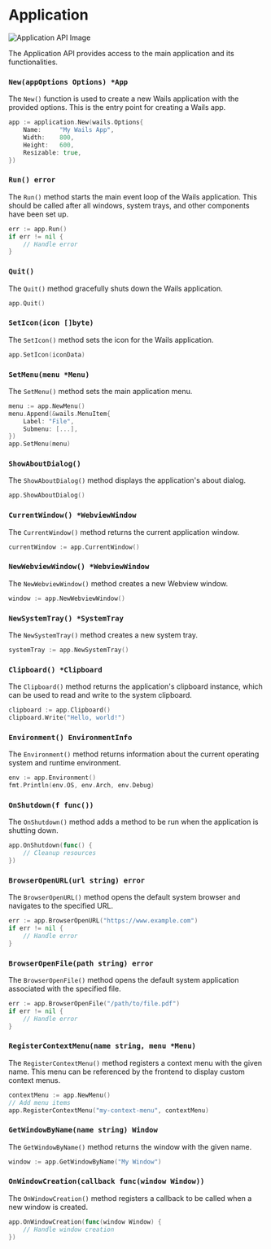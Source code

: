 # Application

![Application API Image](application_api.png)

The Application API provides access to the main application and its functionalities. 

### `New(appOptions Options) *App`

The `New()` function is used to create a new Wails application with the provided options. This is the entry point for creating a Wails app.

```go
app := application.New(wails.Options{
    Name:     "My Wails App",
    Width:    800,
    Height:   600,
    Resizable: true,
})
```

### `Run() error`

The `Run()` method starts the main event loop of the Wails application. This should be called after all windows, system trays, and other components have been set up.

```go
err := app.Run()
if err != nil {
    // Handle error
}
```

### `Quit()`

The `Quit()` method gracefully shuts down the Wails application.

```go
app.Quit()
```

### `SetIcon(icon []byte)`

The `SetIcon()` method sets the icon for the Wails application.

```go
app.SetIcon(iconData)
```

### `SetMenu(menu *Menu)`

The `SetMenu()` method sets the main application menu.

```go
menu := app.NewMenu()
menu.Append(&wails.MenuItem{
    Label: "File",
    Submenu: [...],
})
app.SetMenu(menu)
```

### `ShowAboutDialog()`

The `ShowAboutDialog()` method displays the application's about dialog.

```go
app.ShowAboutDialog()
```

### `CurrentWindow() *WebviewWindow`

The `CurrentWindow()` method returns the current application window.

```go
currentWindow := app.CurrentWindow()
```

### `NewWebviewWindow() *WebviewWindow`

The `NewWebviewWindow()` method creates a new Webview window.

```go
window := app.NewWebviewWindow()
```

### `NewSystemTray() *SystemTray`

The `NewSystemTray()` method creates a new system tray.

```go
systemTray := app.NewSystemTray()
```

### `Clipboard() *Clipboard`

The `Clipboard()` method returns the application's clipboard instance, which can be used to read and write to the system clipboard.

```go
clipboard := app.Clipboard()
clipboard.Write("Hello, world!")
```

### `Environment() EnvironmentInfo`

The `Environment()` method returns information about the current operating system and runtime environment.

```go
env := app.Environment()
fmt.Println(env.OS, env.Arch, env.Debug)
```

### `OnShutdown(f func())`

The `OnShutdown()` method adds a method to be run when the application is shutting down.

```go
app.OnShutdown(func() {
    // Cleanup resources
})
```

### `BrowserOpenURL(url string) error`

The `BrowserOpenURL()` method opens the default system browser and navigates to the specified URL.

```go
err := app.BrowserOpenURL("https://www.example.com")
if err != nil {
    // Handle error
}
```

### `BrowserOpenFile(path string) error`

The `BrowserOpenFile()` method opens the default system application associated with the specified file.

```go
err := app.BrowserOpenFile("/path/to/file.pdf")
if err != nil {
    // Handle error
}
```

### `RegisterContextMenu(name string, menu *Menu)`

The `RegisterContextMenu()` method registers a context menu with the given name. This menu can be referenced by the 
frontend to display custom context menus.

```go
contextMenu := app.NewMenu()
// Add menu items
app.RegisterContextMenu("my-context-menu", contextMenu)
```

### `GetWindowByName(name string) Window`

The `GetWindowByName()` method returns the window with the given name.

```go
window := app.GetWindowByName("My Window")
```

### `OnWindowCreation(callback func(window Window))`

The `OnWindowCreation()` method registers a callback to be called when a new window is created.

```go
app.OnWindowCreation(func(window Window) {
    // Handle window creation
})
```
```